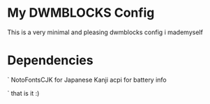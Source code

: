 # My DWMBLOCKS Config

This is a very minimal and pleasing dwmblocks config i mademyself

# Dependencies
`
NotoFontsCJK for Japanese Kanji
acpi for battery info

`
that is it :)
